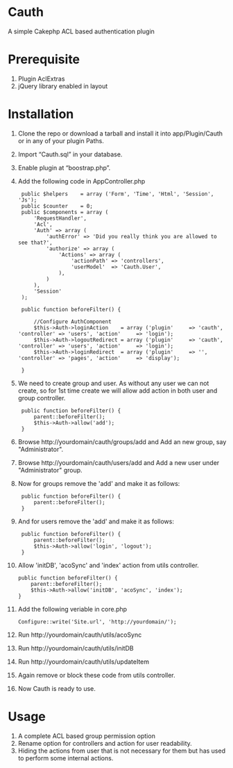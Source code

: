 Cauth
=====

A simple Cakephp ACL based authentication plugin

Prerequisite
============
1. Plugin AclExtras
2. jQuery library enabled in layout

Installation
============
1. Clone the repo or download a tarball and install it into app/Plugin/Cauth or in any of your plugin Paths.
2. Import “Cauth.sql” in your database.
3. Enable plugin at “boostrap.php”.
4. Add the following code in AppController.php

        public $helpers    = array ('Form', 'Time', 'Html', 'Session', 'Js');
        public $counter    = 0;
        public $components = array (
            'RequestHandler',
            'Acl',
            'Auth' => array (
                'authError' => 'Did you really think you are allowed to see that?',
                'authorize' => array (
                    'Actions' => array (
                        'actionPath' => 'controllers',
                        'userModel'  => 'Cauth.User',
                    ),
                )
            ),
            'Session'
        );

        public function beforeFilter() {

            //Configure AuthComponent
            $this->Auth->loginAction    = array ('plugin'     => 'cauth', 'controller' => 'users', 'action'     => 'login');
            $this->Auth->logoutRedirect = array ('plugin'     => 'cauth', 'controller' => 'users', 'action'     => 'login');
            $this->Auth->loginRedirect  = array ('plugin'     => '', 'controller' => 'pages', 'action'     => 'display');

        }
5. We need to create group and user. As without any user we can not create, so for 1st time create we will allow add action in both user and group controller.

        public function beforeFilter() {
            parent::beforeFilter();
            $this->Auth->allow('add');
        }

6. Browse http://yourdomain/cauth/groups/add and Add an new group, say "Administrator".
7. Browse http://yourdomain/cauth/users/add and Add a new user under "Administrator" group.
8. Now for groups remove the 'add' and make it as follows:

        public function beforeFilter() {
            parent::beforeFilter();
        }

9. And for users remove the 'add' and make it as follows:

        public function beforeFilter() {
            parent::beforeFilter();
            $this->Auth->allow('login', 'logout');
        }

10. Allow 'initDB', 'acoSync' and 'index' action from utils controller.

        public function beforeFilter() {
            parent::beforeFilter();
            $this->Auth->allow('initDB', 'acoSync', 'index');
        }

11. Add the following veriable in core.php

        Configure::write('Site.url', 'http://yourdomain/');

12. Run http://yourdomain/cauth/utils/acoSync
13. Run http://yourdomain/cauth/utils/initDB
14. Run http://yourdomain/cauth/utils/updateItem
15. Again remove or block these code from utils controller.
16. Now Cauth is ready to use.

Usage
=====
1. A complete ACL based group permission option
2. Rename option for controllers and action for user readability.
3. Hiding the actions from user that is not necessary for them but has used to perform some internal actions.
